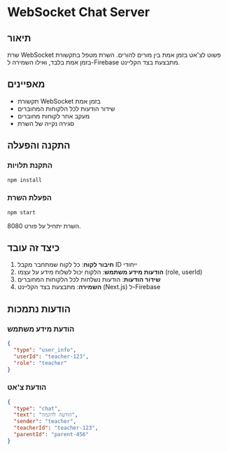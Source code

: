 # WebSocket Chat Server

## תיאור
שרת WebSocket פשוט לצ'אט בזמן אמת בין מורים להורים. השרת מטפל בתקשורת בזמן אמת בלבד, ואילו השמירה ל-Firebase מתבצעת בצד הקליינט.

## מאפיינים
- תקשורת WebSocket בזמן אמת
- שידור הודעות לכל הלקוחות המחוברים
- מעקב אחר לקוחות מחוברים
- סגירה נקייה של השרת

## התקנה והפעלה

### התקנת תלויות
```bash
npm install
```

### הפעלת השרת
```bash
npm start
```

השרת יתחיל על פורט 8080.

## כיצד זה עובד

1. **חיבור לקוח**: כל לקוח שמתחבר מקבל ID ייחודי
2. **הודעות מידע משתמש**: הלקוח יכול לשלוח מידע על עצמו (role, userId)
3. **שידור הודעות**: הודעות נשלחות לכל הלקוחות המחוברים
4. **השמירה**: מתבצעת בצד הקליינט (Next.js) ל-Firebase

## הודעות נתמכות

### הודעת מידע משתמש
```json
{
  "type": "user_info",
  "userId": "teacher-123",
  "role": "teacher"
}
```

### הודעת צ'אט
```json
{
  "type": "chat",
  "text": "הודעה לדוגמה",
  "sender": "teacher",
  "teacherId": "teacher-123",
  "parentId": "parent-456"
}
```